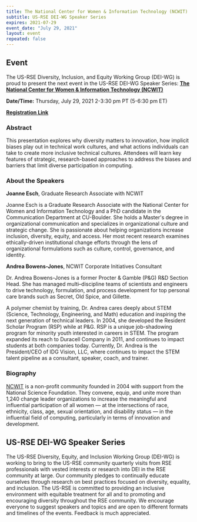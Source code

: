 ```yaml
---
title: The National Center for Women & Information Technology (NCWIT)
subtitle: US-RSE DEI-WG Speaker Series
expires: 2021-07-29
event_date: "July 29, 2021"
layout: event
repeated: false
---
```



## Event

The US-RSE Diversity, Inclusion, and Equity Working Group (DEI-WG) is proud to
present the next event in the US-RSE DEI-WG Speaker Series: **[The National
Center for Women & Information Technology (NCWIT)](https://ncwit.org/)**

**Date/Time:** Thursday, July 29, 2021 2-3:30 pm PT (5-6:30 pm ET)

**[Registration Link](https://princeton.zoom.us/meeting/register/tJUvf-mgqDgpEtVQF2X9MA9zd-LIrJZ9w6Jq)**


### Abstract

This presentation explores why diversity matters to innovation, how implicit
biases play out in technical work cultures, and what actions individuals can
take to create more inclusive technical cultures.  Attendees will learn key
features of strategic, research-based approaches to address the biases and
barriers that limit diverse participation in computing. 

<!-- more -->

### About the Speakers


**Joanne Esch**, Graduate Research Associate with NCWIT

Joanne Esch is a Graduate Research Associate with the National Center for Women
and Information Technology and a PhD candidate in the Communication Department
at CU-Boulder. She holds a Master's degree in organizational communication and
specializes in organizational culture and strategic change. She is passionate
about helping organizations increase inclusion, diversity, equity, and access.
Her most recent research examines ethically-driven institutional change efforts
through the lens of organizational formulations such as culture, control,
governance, and identity.

**Andrea Bowens-Jones**, NCWIT Corporate Initiatives Consultant 

Dr. Andrea Bowens-Jones is a former Procter & Gamble (P&G) R&D Section Head.
She has managed multi–discipline teams of scientists and engineers to drive
technology, formulation, and process development for top personal care brands
such as Secret, Old Spice, and Gillette.

A polymer chemist by training, Dr. Andrea cares deeply about STEM (Science,
Technology, Engineering, and Math) education and inspiring the next generation
of technical leaders. In 2004, she developed the Resident Scholar Program (RSP)
while at P&G. RSP is a unique job-shadowing program for minority youth
interested in careers in STEM. The program expanded its reach to Duracell
Company in 2011, and continues to impact students at both companies today.
Currently, Dr. Andrea is the President/CEO of IDG Vision, LLC, where
continues to impact the STEM talent pipeline as a consultant, speaker,
coach, and trainer.


### Biography

[NCWIT](https://ncwit.org/) is a non-profit community founded in 2004 with
support from the National Science Foundation. They convene, equip, and unite
more than 1,240 change leader organizations to increase the meaningful and
influential participation of all women — at the intersections of race,
ethnicity, class, age, sexual orientation, and disability status — in the
influential field of computing, particularly in terms of innovation and
development.


## US-RSE DEI-WG Speaker Series

The US-RSE Diversity, Equity, and Inclusion Working Group (DEI-WG) is working
to bring to the US-RSE community quarterly visits from RSE professionals with
vested interests or research into DEI in the RSE community at large. Our
community pledges to continually educate ourselves through research on best
practices focused on diversity, equality, and inclusion. The US-RSE is
committed to providing an inclusive environment with equitable treatment for
all and to promoting and encouraging diversity throughout the RSE community. We
encourage everyone to suggest speakers and topics and are open to different
formats and timelines of the events. Feedback is much appreciated.
